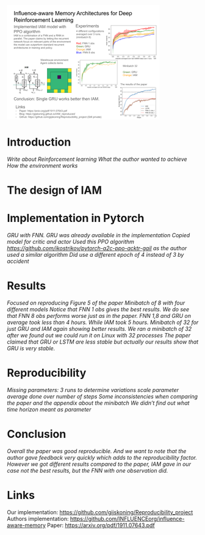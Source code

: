 ![image](poster.png)

# Introduction
*Write about Reinforcement learning*
*What the author wanted to achieve*
*How the environment works*

# The design of IAM
# Implementation in Pytorch
*GRU with FNN. GRU was already available in the implementation*
*Copied model for critic and actor*
*Used this PPO algorithm https://github.com/ikostrikov/pytorch-a2c-ppo-acktr-gail as the author used a similar algorithm*
*Did use a different epoch of 4 instead of 3 by accident*

# Results
*Focused on reproducing Figure 5 of the paper
Minibatch of 8 with four different models
Notice that FNN 1 obs gives the best results.
We do see that FNN 8 obs performs worse just as in the paper.
FNN 1,8 and GRU on average took less than 4 hours. While IAM took 5 hours.
Minibatch of 32 for just GRU and IAM again showing better results. We ran a minibatch of 32 after we found out we could run it on Linux with 32 processes
The paper claimed that GRU or LSTM are less stable but actually our results show that GRU is very stable.*

# Reproducibility
*Missing parameters:
3 runs to determine variations
scale parameter
average done over number of steps
Some inconsistencies when comparing the paper and the appendix about the minibatch
We didn’t find out what time horizon meant as parameter*

# Conclusion
*Overall the paper was good reproducible. And we want to note that the author gave feedback very quickly which adds to the reproducibility factor. 
However we got different results compared to the paper, IAM gave in our case not the best results, but the FNN with one observation did.*

# Links
Our implementation: https://github.com/gijskoning/Reproducibility_project
Authors implementation: https://github.com/INFLUENCEorg/influence-aware-memory
Paper: https://arxiv.org/pdf/1911.07643.pdf
